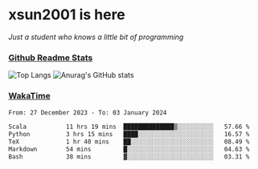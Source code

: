 # xsun2001 is here

*Just a student who knows a little bit of programming*

### [Github Readme Stats](https://github.com/anuraghazra/github-readme-stats)

![Top Langs](https://github-readme-stats.vercel.app/api/top-langs/?username=xsun2001&layout=compact&theme=radical) ![Anurag's GitHub stats](https://github-readme-stats.vercel.app/api?username=xsun2001&show_icons=true&theme=radical)

### [WakaTime](https://wakatime.com)

<!--START_SECTION:waka-->

```txt
From: 27 December 2023 - To: 03 January 2024

Scala           11 hrs 19 mins  ██████████████▒░░░░░░░░░░   57.66 %
Python          3 hrs 15 mins   ████░░░░░░░░░░░░░░░░░░░░░   16.57 %
TeX             1 hr 40 mins    ██░░░░░░░░░░░░░░░░░░░░░░░   08.49 %
Markdown        54 mins         █░░░░░░░░░░░░░░░░░░░░░░░░   04.63 %
Bash            38 mins         ▓░░░░░░░░░░░░░░░░░░░░░░░░   03.31 %
```

<!--END_SECTION:waka-->
